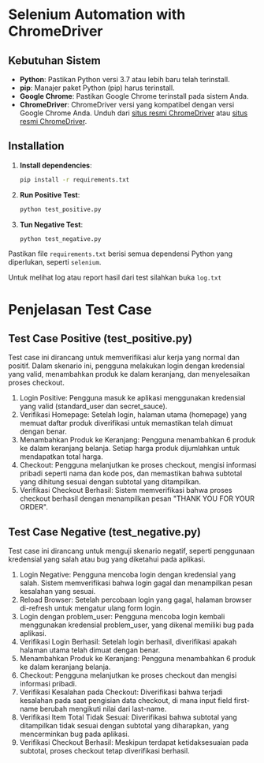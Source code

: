 # Selenium Automation with ChromeDriver

## Kebutuhan Sistem

- **Python**: Pastikan Python versi 3.7 atau lebih baru telah terinstall.
- **pip**: Manajer paket Python (pip) harus terinstall.
- **Google Chrome**: Pastikan Google Chrome terinstall pada sistem Anda.
- **ChromeDriver**: ChromeDriver versi yang kompatibel dengan versi Google Chrome Anda. Unduh dari [situs resmi ChromeDriver](https://sites.google.com/chromium.org/driver/) atau [situs resmi ChromeDriver](https://googlechromelabs.github.io/chrome-for-testing/).

## Installation

1. **Install dependencies**:
   ```bash
   pip install -r requirements.txt

2. **Run Positive Test**:
   ```bash
   python test_positive.py

3. **Tun Negative Test**:
   ```bash
   python test_negative.py

Pastikan file `requirements.txt` berisi semua dependensi Python yang diperlukan, seperti `selenium`.

Untuk melihat log atau report hasil dari test silahkan buka `log.txt` 

# Penjelasan Test Case

## Test Case Positive (test_positive.py)

Test case ini dirancang untuk memverifikasi alur kerja yang normal dan positif. Dalam skenario ini, pengguna melakukan login dengan kredensial yang valid, menambahkan produk ke dalam keranjang, dan menyelesaikan proses checkout.

1. Login Positive: Pengguna masuk ke aplikasi menggunakan kredensial yang valid (standard_user dan secret_sauce).
2. Verifikasi Homepage: Setelah login, halaman utama (homepage) yang memuat daftar produk diverifikasi untuk memastikan telah dimuat dengan benar.
3. Menambahkan Produk ke Keranjang: Pengguna menambahkan 6 produk ke dalam keranjang belanja. Setiap harga produk dijumlahkan untuk mendapatkan total harga.
4. Checkout: Pengguna melanjutkan ke proses checkout, mengisi informasi pribadi seperti nama dan kode pos, dan memastikan bahwa subtotal yang dihitung sesuai dengan subtotal yang ditampilkan.
5. Verifikasi Checkout Berhasil: Sistem memverifikasi bahwa proses checkout berhasil dengan menampilkan pesan "THANK YOU FOR YOUR ORDER".
   
## Test Case Negative (test_negative.py)

Test case ini dirancang untuk menguji skenario negatif, seperti penggunaan kredensial yang salah atau bug yang diketahui pada aplikasi.

1. Login Negative: Pengguna mencoba login dengan kredensial yang salah. Sistem memverifikasi bahwa login gagal dan menampilkan pesan kesalahan yang sesuai.
2. Reload Browser: Setelah percobaan login yang gagal, halaman browser di-refresh untuk mengatur ulang form login.
3. Login dengan problem_user: Pengguna mencoba login kembali menggunakan kredensial problem_user, yang dikenal memiliki bug pada aplikasi.
4. Verifikasi Login Berhasil: Setelah login berhasil, diverifikasi apakah halaman utama telah dimuat dengan benar.
5. Menambahkan Produk ke Keranjang: Pengguna menambahkan 6 produk ke dalam keranjang belanja.
6. Checkout: Pengguna melanjutkan ke proses checkout dan mengisi informasi pribadi.
7. Verifikasi Kesalahan pada Checkout: Diverifikasi bahwa terjadi kesalahan pada saat pengisian data checkout, di mana input field first-name berubah mengikuti nilai dari last-name.
8. Verifikasi Item Total Tidak Sesuai: Diverifikasi bahwa subtotal yang ditampilkan tidak sesuai dengan subtotal yang diharapkan, yang mencerminkan bug pada aplikasi.
9. Verifikasi Checkout Berhasil: Meskipun terdapat ketidaksesuaian pada subtotal, proses checkout tetap diverifikasi berhasil.
